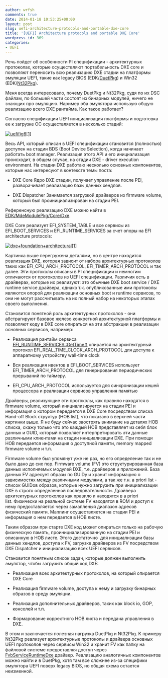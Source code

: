 ```yaml
---
author: wrfsh
comments: true
date: 2014-01-18 10:53:25+00:00
layout: post
slug: uefi-architecture-protocols-and-portable-dxe-core
title: '[UEFI] Architecture protocols and portable DXE Core'
wordpress_id: 369
categories:
- UEFI
---
```


Речь пойдет об особенности PI спецификации - архитектурных протоколах, которые осуществляют портабельность DXE core и позволяют переносить всю реализацию DXE стадии на платформы эмуляции UEFI, такие как legacy BIOS (EDK/[DuetPkg](http://sourceforge.net/p/edk2/code/HEAD/tree/trunk/edk2/DuetPkg/)) и Win32 (EDK/[Nt32Pkg](http://sourceforge.net/p/edk2/code/HEAD/tree/trunk/edk2/Nt32Pkg/)).

Меня всегда интересовало, почему DuetPkg и Nt32Pkg, судя по их DSC файлам, по большей части состоят из бинарных модулей, ничего не знающих про эмуляцию. Наример оба эмулятора использую общую реализацию всего DXE рантайма. Как такое работает?

Согласно спецификации UEFI инициализация платформы и подготовка ее к загрузке ОС осуществляется в несколько стадий:

[![uefifig6[1]](http://wrfsh.files.wordpress.com/2014/01/uefifig61.gif?w=300)](http://wrfsh.files.wordpress.com/2014/01/uefifig61.gif)

Весь API, который описан в UEFI спецификации становится (полностью) доступен на стадии BDS (Boot Device Selection), когда начинает работать boot manager. Реализация этого API и его инициализация происходит, в общем случае, на стадии DXE - driver execution environment. На стадии DXE работаю несколько основных компонентов, которые нас интересуют в контексте темы поста:



	
  * DXE Core
Ядро DXE стадии, получает управление после PEI, разворачивает реализацию базы данных хендлов.

	
  * DXE Dispatcher
Занимается загрузкой драйверов из firmware volume, который был проинициализирован на стадии PEI.


Референсную реализацию DXE можно найти в [EDK/MdeModulePkg/Core/Dxe](http://sourceforge.net/p/edk2/code/HEAD/tree/trunk/edk2/MdeModulePkg/Core/Dxe/).

DXE Core реализует EFI_SYSTEM_TABLE и все сервисы из EFI_BOOT_SERVICES и EFI_RUNTIME_SERVICES за счет опоры на EFI architecture protocols:

[![dxe+foundation+architectural[1]](http://wrfsh.files.wordpress.com/2014/01/dxefoundationarchitectural1.png?w=300)](http://wrfsh.files.wordpress.com/2014/01/dxefoundationarchitectural1.png)

Картинка выше перегружена деталями, но в центре находится реализация DXE, которая зависит от набора архитектурных протоколов таких как EFI_CPU_ARCH_PROTOCOL, EFI_TIMER_ARCH_PROTOCOL и так далее. Эти протоколы описаны в PI спецификации и немногим отличаются от протоколов из UEFI спецификации. Различия есть в драйверах, которые их реализуют: это обычные DXE boot service / DXE runtime service драйвера, однако т.к. опубликованные ими протоколы являются опорой для реализации основных boot и runtime сервисов, то они не могут рассчитывать на их полный набор на некоторых этапах своего выполнения.

Становится понятной роль архитектурных протоколов - они абстрагируют базовое железо конкретной архитектурной платформы и позволяют коду в DXE core опираться на эти абстракции в реализации основных сервисов, например:



	
  * Реализация рантайм сервиса [EFI_RUNTIME_SERVICES::GetTime()](http://wiki.phoenix.com/wiki/index.php/EFI_RUNTIME_SERVICES#GetTime.28.29) опирается на архитектурный протокол EFI_REAL_TIME_CLOCK_ARCH_PROTOCOL для доступа к аппаратному устройству wall-time clock

	
  * Вся реализация ивентов в EFI_BOOT_SERVICES использует EFI_TIMER_ARCH_PROTOCOL для генерирования периодических прерываний по таймеру.

	
  * EFI_CPU_ARCH_PROTOCOL используется для синхронизации кешей процессора и реализации сервисов управления памятью


Драйверы, реализующие эти протоколы, как правило находятся в firmware volume, который инициализируется на стадии PEI и информация о котором передается в DXE Core посредством списка Hand-off Block структур (HOB list), что показано в верхней части картинки выше. Я не буду сейчас заострять внимание на деталях HOB списка, скажу только что это каждый HOB представляет из себя блок данных и GUID, который позволяет интерпретировать эти данные различными клиентами на стадии инициализации DXE. При помощи HOB передается информация о доступной памяти, memory mapped firmware volume и т.п.

Firmware volume был упомянут уже не раз, но его определение так и не было дано до сих пор. Firmware volume (FV) это структурированная база данных исполняемых модулей DXE, т.е. драйверов и приложений. База данных FV адресует образы по GUIDу и хранит информацию о зависимостях между различными модулями, а так же т.н. a priori list - список GUIDов образов, которые нужно загрузить при инициализации DXE в строго определенной последовательности. Драйвера архитектурных протоколов как правило и находятся в a priori list. Физически на реальной системе FV находятся в ROM и доступ к нему предоставляется через замапленый диапазон адресов физический памяти. Маппинг осуществляется на стадии PEI и информация о нем передается в HOB листе.

Таким образом при старте DXE код может опираться только на рабочую физическую память, проинициализированную на стадии PEI и описанную в HOB листе. Этого достаточно  для инициализации базы данных хендлов, доступа к FV, загрузке драйверов из FV посредством DXE Dispatcher и инициализацию всех UEFI сервисов.

Становится понятным список задач, которые должен выполнить эмулятор, чтобы загрузить общий код DXE:



	
  * Реализация всех архитектурных протоколов, на который опирается DXE Core

	
  * Реализация firmware volume, доступа к нему и загрузку бинарных образов в среду эмуляции.

	
  * Реализация дополнительных драйверов, таких как block io, GOP, консолей и т.п.

	
  * Формарование корректного HOB листа и передача управления в DXE.


В этом и заключается полезная нагрузка DuetPkg и Nt32Pkg. К примеру Nt32Pkg реализует архитектурные протоколы и драйвера основных UEFI протоколов через сервисы Win32 и хранит FV как папку на файловой системе предоставляя доступ через [FvbServiceRuntimeDxe](http://sourceforge.net/p/edk2/code/HEAD/tree/trunk/edk2/Nt32Pkg/FvbServicesRuntimeDxe/) драйвер. Реализацию аналогичных компонентов можно найти и в DuetPkg, хотя там все сложнее из-за специфики эмулятора UEFI поверх legacy BIOS, но общая схема остается неизменной.
